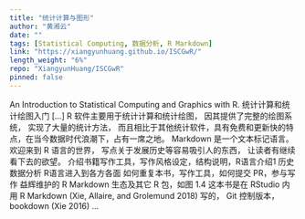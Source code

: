 ```yaml
---
title: "统计计算与图形"
author: "黄湘云"
date: ""
tags: [Statistical Computing, 数据分析, R Markdown]
link: "https://xiangyunhuang.github.io/ISCGwR/"
length_weight: "6%"
repo: "XiangyunHuang/ISCGwR"
pinned: false
---
```


An Introduction to Statistical Computing and Graphics with R. 统计计算和统计绘图入门 [...] R 软件主要用于统计计算和统计绘图， 因其提供了完整的绘图系统， 实现了大量的统计方法， 而且相比于其他统计软件，具有免费和更新快的特点，在当今数据时代浪潮下，占有一席之地。 Markdown 是一个文本标记语言。 欢迎来到 R 语言的世界， 写点关于发展历史等容易吸引人的东西， 让读者有继续看下去的欲望。 介绍书籍写作工具，写作风格设定，结构说明，R语言介绍1 历史数据分析 R语言进入到各方各面 如何重复本书，写作工具，如何提交 PR，参与写作 益辉维护的 R Markdown 生态及其它 R 包，如图 1.4 这本书是在 RStudio 内用 R Markdown (Xie, Allaire, and Grolemund 2018) 写的， Git 控制版本， bookdown (Xie 2016) ...
